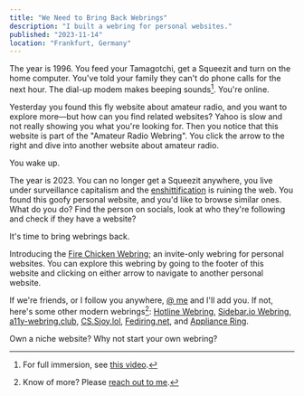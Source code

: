 ```yaml
---
title: "We Need to Bring Back Webrings"
description: "I built a webring for personal websites."
published: "2023-11-14"
location: "Frankfurt, Germany"
---
```


The year is 1996. 
You feed your Tamagotchi, get a Squeezit and turn on the home computer. 
You've told your family they can't do phone calls for the next hour. 
The dial-up modem makes beeping sounds[^1]. 
You're online.

Yesterday you found this fly website about amateur radio, and you want to 
explore more—but how can you find related websites? 
Yahoo is slow and not really showing you what you're looking for.
Then you notice that this website is part of the "Amateur Radio Webring".
You click the arrow to the right and dive into another website about amateur
radio. 

<!-- more -->

You wake up.

The year is 2023. 
You can no longer get a Squeezit anywhere, you live under surveillance 
capitalism and the 
[enshittification](https://en.wikipedia.org/wiki/Enshittification) is ruining 
the web.
You found this goofy personal website, and you'd like to browse similar ones.
What do you do? 
Find the person on socials, look at who they're following and check if they have 
a website?

It's time to bring webrings back.

Introducing the [Fire Chicken Webring](https://firechicken.club); an invite-only 
webring for personal websites.
You can explore this webring by going to the footer of this website and 
clicking on either arrow to navigate to another personal website.

If we're friends, or I follow you anywhere, [@ me](/contact) and I'll add you.
If not, here's some other modern webrings[^2]:
[Hotline Webring](https://hotlinewebring.club), 
[Sidebar.io Webring](https://sidebar.io/webring),
[a11y-webring.club](https://a11y-webring.club),
[CS.Sjoy.lol](https://cs.sjoy.lol/#webring),
[Fediring.net](https://fediring.net),
and [Appliance Ring](https://applianceri.ng).

Own a niche website? Why not start your own webring?

[^1]: For full immersion, see [this video](https://youtu.be/gsNaR6FRuO0).
[^2]: Know of more? Please [reach out to me](/contact).
